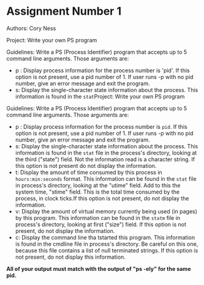 # Assignment Number 1

Authors: Cory Ness

Project: Write your own PS program

Guidelines: Write a PS (Process Identifier) program that accepts up to 5 command line arguments. Those arguments are:
 - p <pid>: Display process information for the process number is 'pid'. If this option is not present, use a pid number of 1. If user runs -p with no pid number, give an error message and exit the program.
 - s: Display the single-character state information about the process. This information is found in the `stat`Project: Write your own PS program

Guidelines: Write a PS (Process Identifier) program that accepts up to 5 command line arguments. Those arguments are:
 - p <pid>: Display process information for the process number is `pid`. If this option is not present, use a pid number of 1. If user runs -p with no pid number, give an error message and exit the program.
 - s: Display the single-character state information about the process. This information is found in the `stat` file in the process's directory, looking at the third ("state") field. Not the information read is a character string. If this option is not present do not display the information.
 - t: Display the amount of time consumed by this process in `hours:min:seconds` format. This information can be found in the `stat` file in process's directory, looking at the "utime" field. Add to this the system time, "stime" field. This is the total time consumed by the process, in clock ticks.If this option is not present, do not display the information.
 - v: Display the amount of virtual memory currently being used (in pages) by this program. This information can be found in the `statm` file in process's directory, looking at first ("size") field. If this option is not present, do not display the information.
 - c: Display the command line tha tstarted this program. This information is found in the cmdline file in process's directory. Be careful on this one, because this file contains a list of null terminated strings. If this option is not present, do not display this information.

**All of your output must match with the output of "ps -ely" for the same pid.**

